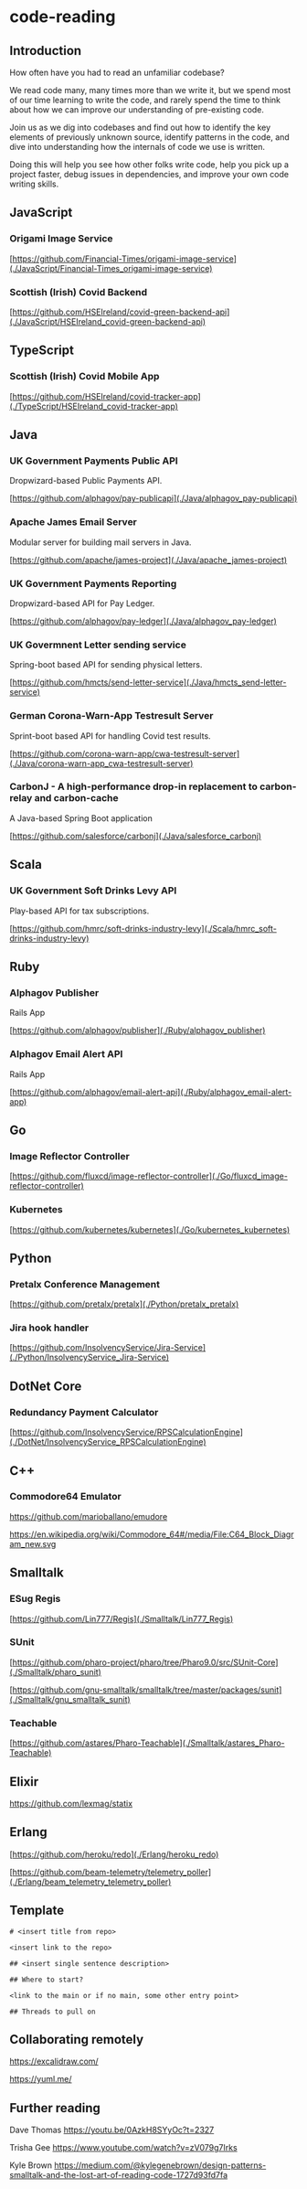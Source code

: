 # code-reading

## Introduction

How often have you had to read an unfamiliar codebase?

We read code many, many times more than we write it, but we spend most of our 
time learning to write the code, and rarely spend the time to think about how we 
can improve our understanding of pre-existing code.

Join us as we dig into codebases and find out how to identify the key elements
of previously unknown source, identify patterns in the code, and dive into 
understanding how the internals of code we use is written.

Doing this will help you see how other folks write code, help you pick up a 
project faster, debug issues in dependencies, and improve your own code writing
skills.

## JavaScript

### Origami Image Service

[https://github.com/Financial-Times/origami-image-service](./JavaScript/Financial-Times_origami-image-service)

### Scottish (Irish) Covid Backend

[https://github.com/HSEIreland/covid-green-backend-api](./JavaScript/HSEIreland_covid-green-backend-api)

## TypeScript

### Scottish (Irish) Covid Mobile App

[https://github.com/HSEIreland/covid-tracker-app](./TypeScript/HSEIreland_covid-tracker-app)

## Java

### UK Government Payments Public API

Dropwizard-based Public Payments API.

[https://github.com/alphagov/pay-publicapi](./Java/alphagov_pay-publicapi)

### Apache James Email Server

Modular server for building mail servers in Java.

[https://github.com/apache/james-project](./Java/apache_james-project)

### UK Government Payments Reporting

Dropwizard-based API for Pay Ledger.

[https://github.com/alphagov/pay-ledger](./Java/alphagov_pay-ledger)

### UK Govermnent Letter sending service

Spring-boot based API for sending physical letters.

[https://github.com/hmcts/send-letter-service](./Java/hmcts_send-letter-service)

### German Corona-Warn-App Testresult Server

Sprint-boot based API for handling Covid test results.

[https://github.com/corona-warn-app/cwa-testresult-server](./Java/corona-warn-app_cwa-testresult-server)

### CarbonJ - A high-performance drop-in replacement to carbon-relay and carbon-cache

A Java-based Spring Boot application

[https://github.com/salesforce/carbonj](./Java/salesforce_carbonj)

## Scala

### UK Government Soft Drinks Levy API

Play-based API for tax subscriptions.

[https://github.com/hmrc/soft-drinks-industry-levy](./Scala/hmrc_soft-drinks-industry-levy)

## Ruby

### Alphagov Publisher

Rails App

[https://github.com/alphagov/publisher](./Ruby/alphagov_publisher)

### Alphagov Email Alert API

Rails App

[https://github.com/alphagov/email-alert-api](./Ruby/alphagov_email-alert-app)

## Go

### Image Reflector Controller

[https://github.com/fluxcd/image-reflector-controller](./Go/fluxcd_image-reflector-controller)

### Kubernetes

[https://github.com/kubernetes/kubernetes](./Go/kubernetes_kubernetes)

## Python

### Pretalx Conference Management

[https://github.com/pretalx/pretalx](./Python/pretalx_pretalx)

### Jira hook handler

[https://github.com/InsolvencyService/Jira-Service](./Python/InsolvencyService_Jira-Service)

## DotNet Core

### Redundancy Payment Calculator

[https://github.com/InsolvencyService/RPSCalculationEngine](./DotNet/InsolvencyService_RPSCalculationEngine)

## C++

### Commodore64 Emulator

https://github.com/marioballano/emudore

https://en.wikipedia.org/wiki/Commodore_64#/media/File:C64_Block_Diagram_new.svg

## Smalltalk

### ESug Regis

[https://github.com/Lin777/Regis](./Smalltalk/Lin777_Regis)

### SUnit

[https://github.com/pharo-project/pharo/tree/Pharo9.0/src/SUnit-Core](./Smalltalk/pharo_sunit)

[https://github.com/gnu-smalltalk/smalltalk/tree/master/packages/sunit](./Smalltalk/gnu_smalltalk_sunit)

### Teachable

[https://github.com/astares/Pharo-Teachable](./Smalltalk/astares_Pharo-Teachable)

## Elixir

https://github.com/lexmag/statix

## Erlang

[https://github.com/heroku/redo](./Erlang/heroku_redo)

[https://github.com/beam-telemetry/telemetry_poller](./Erlang/beam_telemetry_telemetry_poller)

## Template

```
# <insert title from repo>

<insert link to the repo>

## <insert single sentence description>

## Where to start?

<link to the main or if no main, some other entry point>

## Threads to pull on
```

## Collaborating remotely

https://excalidraw.com/

https://yuml.me/

## Further reading

Dave Thomas
https://youtu.be/0AzkH8SYyOc?t=2327

Trisha Gee
https://www.youtube.com/watch?v=zV079g7Irks

Kyle Brown
https://medium.com/@kylegenebrown/design-patterns-smalltalk-and-the-lost-art-of-reading-code-1727d93fd7fa
